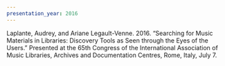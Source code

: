 ```yaml
---
presentation_year: 2016
---
```

Laplante, Audrey, and Ariane Legault-Venne. 2016. “Searching for Music Materials in Libraries: Discovery Tools as Seen through the Eyes of the Users.” Presented at the 65th Congress of the International Association of Music Libraries, Archives and Documentation Centres, Rome, Italy, July 7.
